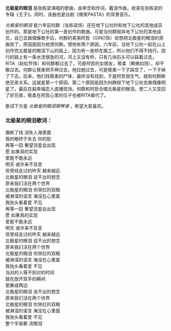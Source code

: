 

**北极星的眼泪** 是张栋梁演唱的歌曲，由李念和作词，戴浪作曲，收录在张栋梁的专辑《王子》。同时，该曲也是台剧《微笑PASTA》的背景音乐。

_北极星的眼泪_
是六年前何群（张栋梁饰）还在地下公社时和地下公社的其他成员创作的。那是地下公社的第一首创作的歌曲。可是当何群抛弃地下公社的其他成员，自己去做偶像歌手后，何群的弟弟阿哲（GINO饰）却想把北极星的眼泪的原曲改了，原因是因为他恨何群。恨他有两个原因，六年前，当地下公社一起在山上创作完北极星的眼泪下山的路上，因为有一座桥在施工，所以他们不得不绕行。绕行的路上有一条水流很急的河，河上又没有桥，只有几块石头可以踩着过去。RITA（赵虹乔饰）和何群都过去了，可是阿哲的女朋友，筱柔（赖微如饰），却不敢过去。何群让筱柔把手伸过去，他拉她过去，可是筱柔一下子踩空了，一下子掉了下去，后来，他们找筱柔的尸体，最终没有找到，于是阿哲很生气，就和何群断绝兄弟关系。这就是第一个原因，第二个原因是因为何群抛下地下公社去做偶像明星了。最后在超幸福恋人直播现场，何群和阿哲合唱北极星的眼泪，使二人又变回了好兄弟，筱柔在阿哲心里的位子也被RITA替代了。

歌词下方是 _北极星的眼泪钢琴谱_ ，希望大家喜欢。

### 北极星的眼泪歌词：

像断了线 消失人海里面  
我的眼终于失去 你的脸  
再等一回 奢望流星会出现  
愿 如果真的实现  
爱能不能永远  
明天 或许来不及变  
但曾经走过的昨天 越来越远  
北极星的眼泪 说不出的想念  
原来我们活在两个世界  
北极星的眼泪 你哭红的双眼  
被淋湿的诺言 淹没在心里面  
我抬头看着爱 不见  
再等一回 奢望流星会出现  
愿 如果真的实现  
爱能不能永远  
明天 或许来不及变  
但曾经走过的昨天 越来越远  
北极星的眼泪 说不出的想念  
原来我们活在两个世界  
北极星的眼泪 你哭红的双眼  
被淋湿的诺言 淹没在心里面  
我抬头看着爱 不见  
当对的人等不到对的时间  
就在放开双手的瞬间  
爱撕成两边  
北极星的眼泪 说不出的想念  
原来我们活在两个世界  
北极星的眼泪 你哭红的双眼  
被淋湿的诺言 淹没在心里面  
我抬头看着爱 不见  
整个宇宙都 流眼泪

